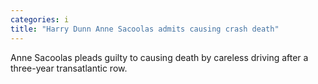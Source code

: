 ```yaml
---
categories: i
title: "Harry Dunn Anne Sacoolas admits causing crash death"
---
```

Anne Sacoolas pleads guilty to causing death by careless driving after a three-year transatlantic row.